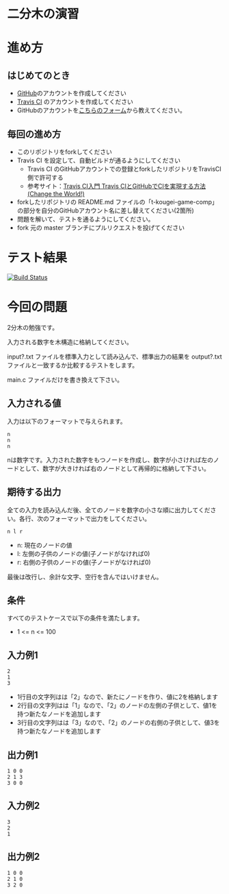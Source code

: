 # 二分木の演習

# 進め方
## はじめてのとき
* [GitHub](https://github.com/)のアカウントを作成してください
* [Travis CI](https://travis-ci.org/) のアカウントを作成してください
* GitHubのアカウントを[こちらのフォーム](https://goo.gl/forms/anAdoxqPKVt8sJGZ2)から教えてください。
## 毎回の進め方
* このリポジトリをforkしてください
* Travis CI を設定して、自動ビルドが通るようにしてください
   * Travis CI のGitHubアカウントでの登録とforkしたリポジトリをTravisCI側で許可する
   * 参考サイト：[Travis CI入門 Travis CIとGitHubでCIを実現する方法(Change the World!)](http://changesworlds.com/2014/09/introduction-to-travis-ci-and-github-001/)
* forkしたリポジトリの README.md ファイルの「t-kougei-game-comp」の部分を自分のGitHubアカウント名に差し替えてください(2箇所)
* 問題を解いて、テストを通るようにしてください。
* fork 元の master ブランチにプルリクエストを投げてください

# テスト結果

[![Build Status](https://travis-ci.org/t-kougei-game-comp/tree.svg?branch=master)](https://travis-ci.org/t-kougei-game-comp/tree)

# 今回の問題

2分木の勉強です。

入力される数字を木構造に格納してください。

input?.txt ファイルを標準入力として読み込んで、標準出力の結果を output?.txt ファイルと一致するか比較するテストをします。

main.c ファイルだけを書き換えて下さい。

## 入力される値
入力は以下のフォーマットで与えられます。
~~~
n
n
n
~~~

nは数字です。入力された数字をもつノードを作成し、数字が小さければ左のノードとして、数字が大きければ右のノードとして再帰的に格納して下さい。

## 期待する出力

全ての入力を読み込んだ後、全てのノードを数字の小さな順に出力してください。各行、次のフォーマットで出力をしてください。
~~~
n l r
~~~
* n: 現在のノードの値
* l: 左側の子供のノードの値(子ノードがなければ0)
* r: 右側の子供のノードの値(子ノードがなければ0)

最後は改行し、余計な文字、空行を含んではいけません。

## 条件
すべてのテストケースで以下の条件を満たします。
* 1 <= n <= 100


## 入力例1
~~~
2
1
3
~~~
* 1行目の文字列はは「2」なので、新たにノードを作り、値に2を格納します
* 2行目の文字列はは「1」なので、「2」のノードの左側の子供として、値1を持つ新たなノードを追加します
* 3行目の文字列はは「3」なので、「2」のノードの右側の子供として、値3を持つ新たなノードを追加します

## 出力例1
~~~
1 0 0
2 1 3
3 0 0
~~~

## 入力例2
~~~
3
2
1
~~~

## 出力例2
~~~
1 0 0
2 1 0
3 2 0
~~~
